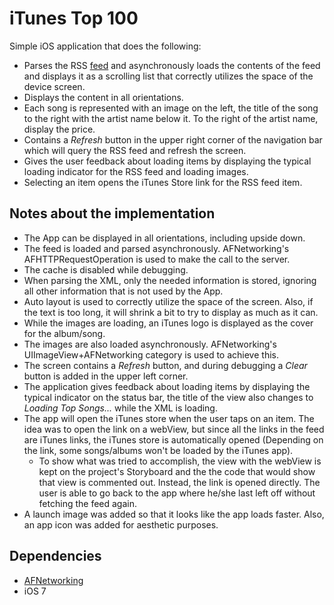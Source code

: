 iTunes Top 100
===========================


Simple iOS application that does the following:

* Parses the RSS [feed](http://itunes.apple.com/us/rss/topsongs/limit=50/xml) and asynchronously loads the contents of the feed and displays it as a scrolling list that correctly utilizes the space of the device screen.
* Displays the content in all orientations.
* Each song is represented with an image on the left, the title of the song to the right with the artist name below it. To the right of the artist name, display the price.
* Contains a *Refresh* button in the upper right corner of the navigation bar which will query the RSS feed and refresh the screen.
* Gives the user feedback about loading items by displaying the typical loading indicator for the RSS feed and loading images.
* Selecting an item opens the iTunes Store link for the RSS feed item.


Notes about the implementation
-------------------------------

* The App can be displayed in all orientations, including upside down.
* The feed is loaded and parsed asynchronously.  AFNetworking's AFHTTPRequestOperation is used to make the call to the server.
* The cache is disabled while debugging.
* When parsing the XML, only the needed information is stored, ignoring all other information that is not used by the App.
* Auto layout is used to correctly utilize the space of the screen.  Also, if the text is too long, it will shrink a bit to try to display as much as it can.
* While the images are loading, an iTunes logo is displayed as the cover for the album/song.
* The images are also loaded asynchronously.  AFNetworking's UIImageView+AFNetworking category is used to achieve this.
* The screen contains a *Refresh* button, and during debugging a *Clear* button is added in the upper left corner.
* The application gives feedback about loading items by displaying the typical indicator on the status bar, the title of the view also changes to *Loading Top Songs...* while the XML is loading.
* The app will open the iTunes store when the user taps on an item.  The idea was to open the link on a webView, but since all the links in the feed are iTunes links, the iTunes store is automatically opened (Depending on the link, some songs/albums won't be loaded by the iTunes app).
    * To show what was tried to accomplish, the view with the webView is kept on the project's Storyboard and the the code that would show that view is commented out. Instead, the link is opened directly.  The user is able to go back to the app where he/she last left off without fetching the feed again.
* A launch image was added so that it looks like the app loads faster.  Also, an app icon was added for aesthetic purposes.


Dependencies
-------------------------------
* [AFNetworking](https://github.com/AFNetworking/AFNetworking)
* iOS 7